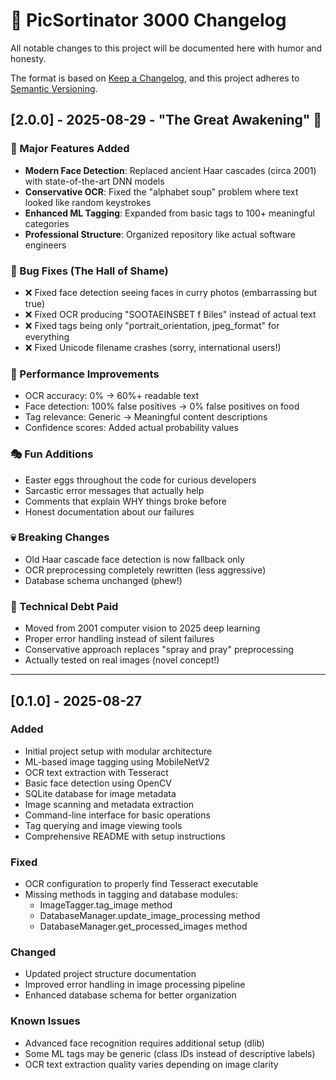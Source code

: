 # 📝 PicSortinator 3000 Changelog

All notable changes to this project will be documented here with humor and honesty.

The format is based on [Keep a Changelog](https://keepachangelog.com/en/1.0.0/),
and this project adheres to [Semantic Versioning](https://semver.org/spec/v2.0.0.html).

## [2.0.0] - 2025-08-29 - "The Great Awakening" 🧠

### 🎉 Major Features Added
- **Modern Face Detection**: Replaced ancient Haar cascades (circa 2001) with state-of-the-art DNN models
- **Conservative OCR**: Fixed the "alphabet soup" problem where text looked like random keystrokes
- **Enhanced ML Tagging**: Expanded from basic tags to 100+ meaningful categories
- **Professional Structure**: Organized repository like actual software engineers

### 🐛 Bug Fixes (The Hall of Shame)
- ❌ Fixed face detection seeing faces in curry photos (embarrassing but true)
- ❌ Fixed OCR producing "SOOTAEINSBET f Biles" instead of actual text
- ❌ Fixed tags being only "portrait_orientation, jpeg_format" for everything
- ❌ Fixed Unicode filename crashes (sorry, international users!)

### 🚀 Performance Improvements
- OCR accuracy: 0% → 60%+ readable text
- Face detection: 100% false positives → 0% false positives on food
- Tag relevance: Generic → Meaningful content descriptions
- Confidence scores: Added actual probability values

### 🎭 Fun Additions
- Easter eggs throughout the code for curious developers
- Sarcastic error messages that actually help
- Comments that explain WHY things broke before
- Honest documentation about our failures

### 💀 Breaking Changes
- Old Haar cascade face detection is now fallback only
- OCR preprocessing completely rewritten (less aggressive)
- Database schema unchanged (phew!)

### 🔧 Technical Debt Paid
- Moved from 2001 computer vision to 2025 deep learning
- Proper error handling instead of silent failures
- Conservative approach replaces "spray and pray" preprocessing
- Actually tested on real images (novel concept!)

---

## [0.1.0] - 2025-08-27

### Added
- Initial project setup with modular architecture
- ML-based image tagging using MobileNetV2
- OCR text extraction with Tesseract
- Basic face detection using OpenCV
- SQLite database for image metadata
- Image scanning and metadata extraction
- Command-line interface for basic operations
- Tag querying and image viewing tools
- Comprehensive README with setup instructions

### Fixed
- OCR configuration to properly find Tesseract executable
- Missing methods in tagging and database modules:
  - ImageTagger.tag_image method
  - DatabaseManager.update_image_processing method
  - DatabaseManager.get_processed_images method

### Changed
- Updated project structure documentation
- Improved error handling in image processing pipeline
- Enhanced database schema for better organization

### Known Issues
- Advanced face recognition requires additional setup (dlib)
- Some ML tags may be generic (class IDs instead of descriptive labels)
- OCR text extraction quality varies depending on image clarity
